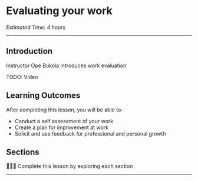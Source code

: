 
# Evaluating your work
*Estimated Time: 4 hours*

---

## Introduction
<aside>
  Instructor Ope Bukola introduces work evaluation
</aside>

TODO: Video

## **Learning Outcomes**

After completing this lesson, you will be able to:

- Conduct a self assessment of your work 
- Create a plan for improvement at work
- Solicit and use feedback for professional and personal growth



## Sections

<aside>

👩🏿‍🏫 Complete this lesson by exploring each section

</aside>

---

